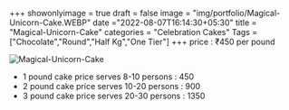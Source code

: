 +++
showonlyimage = true
draft = false
image = "img/portfolio/Magical-Unicorn-Cake.WEBP"
date ="2022-08-07T16:14:30+05:30"
title = "Magical-Unicorn-Cake"
categories = "Celebration Cakes"
Tags = ["Chocolate","Round","Half Kg","One Tier"]
+++
price : ₹450 per pound
<!--more-->
![Magical-Unicorn-Cake](/img/portfolio/Magical-Unicorn-Cake.WEBP)
* 1 pound cake price serves 8-10 persons : 450
* 2 pound cake price serves 10-20 persons : 900
* 3 pound cake price serves 20-30 persons : 1350
